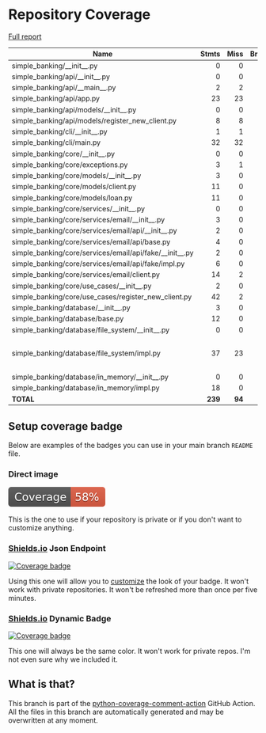 # Repository Coverage

[Full report](https://htmlpreview.github.io/?https://github.com/Tomperez98/simple-banking/blob/python-coverage-comment-action-data/htmlcov/index.html)

| Name                                                         |    Stmts |     Miss |   Branch |   BrPart |     Cover |   Missing |
|------------------------------------------------------------- | -------: | -------: | -------: | -------: | --------: | --------: |
| simple\_banking/\_\_init\_\_.py                              |        0 |        0 |        0 |        0 |    100.0% |           |
| simple\_banking/api/\_\_init\_\_.py                          |        0 |        0 |        0 |        0 |    100.0% |           |
| simple\_banking/api/\_\_main\_\_.py                          |        2 |        2 |        0 |        0 |      0.0% |       2-4 |
| simple\_banking/api/app.py                                   |       23 |       23 |        4 |        0 |      0.0% |      2-45 |
| simple\_banking/api/models/\_\_init\_\_.py                   |        0 |        0 |        0 |        0 |    100.0% |           |
| simple\_banking/api/models/register\_new\_client.py          |        8 |        8 |        0 |        0 |      0.0% |      2-14 |
| simple\_banking/cli/\_\_init\_\_.py                          |        1 |        1 |        0 |        0 |      0.0% |         1 |
| simple\_banking/cli/main.py                                  |       32 |       32 |        4 |        0 |      0.0% |      3-59 |
| simple\_banking/core/\_\_init\_\_.py                         |        0 |        0 |        0 |        0 |    100.0% |           |
| simple\_banking/core/exceptions.py                           |        3 |        1 |        0 |        0 |     66.7% |         9 |
| simple\_banking/core/models/\_\_init\_\_.py                  |        3 |        0 |        0 |        0 |    100.0% |           |
| simple\_banking/core/models/client.py                        |       11 |        0 |        2 |        0 |    100.0% |           |
| simple\_banking/core/models/loan.py                          |       11 |        0 |        2 |        0 |    100.0% |           |
| simple\_banking/core/services/\_\_init\_\_.py                |        0 |        0 |        0 |        0 |    100.0% |           |
| simple\_banking/core/services/email/\_\_init\_\_.py          |        3 |        0 |        0 |        0 |    100.0% |           |
| simple\_banking/core/services/email/api/\_\_init\_\_.py      |        2 |        0 |        0 |        0 |    100.0% |           |
| simple\_banking/core/services/email/api/base.py              |        4 |        0 |        0 |        0 |    100.0% |           |
| simple\_banking/core/services/email/api/fake/\_\_init\_\_.py |        2 |        0 |        0 |        0 |    100.0% |           |
| simple\_banking/core/services/email/api/fake/impl.py         |        6 |        0 |        0 |        0 |    100.0% |           |
| simple\_banking/core/services/email/client.py                |       14 |        2 |        0 |        0 |     85.7% |     25-26 |
| simple\_banking/core/use\_cases/\_\_init\_\_.py              |        2 |        0 |        0 |        0 |    100.0% |           |
| simple\_banking/core/use\_cases/register\_new\_client.py     |       42 |        2 |        6 |        2 |     91.7% |    81, 90 |
| simple\_banking/database/\_\_init\_\_.py                     |        3 |        0 |        0 |        0 |    100.0% |           |
| simple\_banking/database/base.py                             |       12 |        0 |        0 |        0 |    100.0% |           |
| simple\_banking/database/file\_system/\_\_init\_\_.py        |        0 |        0 |        0 |        0 |    100.0% |           |
| simple\_banking/database/file\_system/impl.py                |       37 |       23 |        4 |        0 |     34.1% |22-28, 34-36, 44-52, 56-78 |
| simple\_banking/database/in\_memory/\_\_init\_\_.py          |        0 |        0 |        0 |        0 |    100.0% |           |
| simple\_banking/database/in\_memory/impl.py                  |       18 |        0 |        0 |        0 |    100.0% |           |
|                                                    **TOTAL** |  **239** |   **94** |   **22** |    **2** | **58.6%** |           |


## Setup coverage badge

Below are examples of the badges you can use in your main branch `README` file.

### Direct image

[![Coverage badge](https://raw.githubusercontent.com/Tomperez98/simple-banking/python-coverage-comment-action-data/badge.svg)](https://htmlpreview.github.io/?https://github.com/Tomperez98/simple-banking/blob/python-coverage-comment-action-data/htmlcov/index.html)

This is the one to use if your repository is private or if you don't want to customize anything.

### [Shields.io](https://shields.io) Json Endpoint

[![Coverage badge](https://img.shields.io/endpoint?url=https://raw.githubusercontent.com/Tomperez98/simple-banking/python-coverage-comment-action-data/endpoint.json)](https://htmlpreview.github.io/?https://github.com/Tomperez98/simple-banking/blob/python-coverage-comment-action-data/htmlcov/index.html)

Using this one will allow you to [customize](https://shields.io/endpoint) the look of your badge.
It won't work with private repositories. It won't be refreshed more than once per five minutes.

### [Shields.io](https://shields.io) Dynamic Badge

[![Coverage badge](https://img.shields.io/badge/dynamic/json?color=brightgreen&label=coverage&query=%24.message&url=https%3A%2F%2Fraw.githubusercontent.com%2FTomperez98%2Fsimple-banking%2Fpython-coverage-comment-action-data%2Fendpoint.json)](https://htmlpreview.github.io/?https://github.com/Tomperez98/simple-banking/blob/python-coverage-comment-action-data/htmlcov/index.html)

This one will always be the same color. It won't work for private repos. I'm not even sure why we included it.

## What is that?

This branch is part of the
[python-coverage-comment-action](https://github.com/marketplace/actions/python-coverage-comment)
GitHub Action. All the files in this branch are automatically generated and may be
overwritten at any moment.